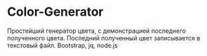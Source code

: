 # Color-Generator
Простейший генератор цвета, с демонстрацией последнего полученного цвета. Последний полученный цвет записывается в текстовый файл. Bootstrap, jq, node.js

